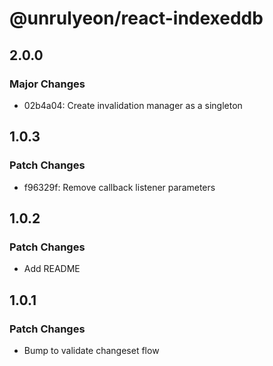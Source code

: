 # @unrulyeon/react-indexeddb

## 2.0.0

### Major Changes

- 02b4a04: Create invalidation manager as a singleton

## 1.0.3

### Patch Changes

- f96329f: Remove callback listener parameters

## 1.0.2

### Patch Changes

- Add README

## 1.0.1

### Patch Changes

- Bump to validate changeset flow
